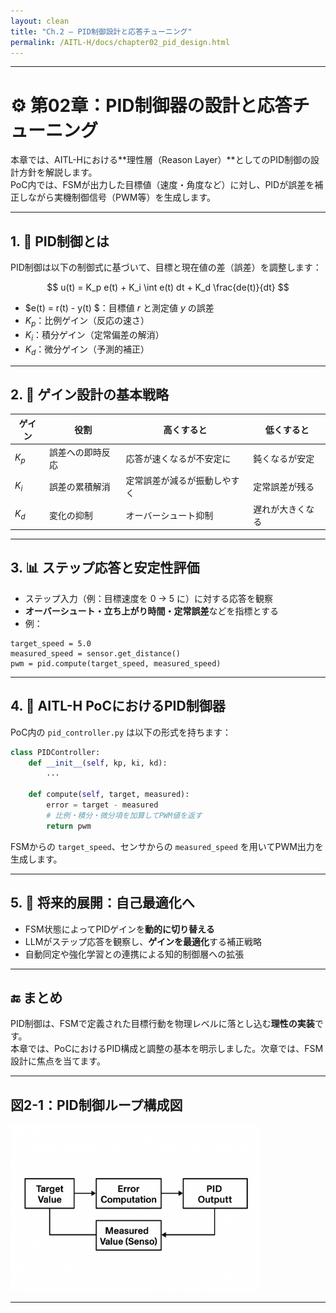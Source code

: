 ```yaml
---
layout: clean
title: "Ch.2 — PID制御設計と応答チューニング"
permalink: /AITL-H/docs/chapter02_pid_design.html
---
```


---

# ⚙️ 第02章：PID制御器の設計と応答チューニング

本章では、AITL-Hにおける**理性層（Reason Layer）**としてのPID制御の設計方針を解説します。  
PoC内では、FSMが出力した目標値（速度・角度など）に対し、PIDが誤差を補正しながら実機制御信号（PWM等）を生成します。

---

## 1. 📐 PID制御とは

PID制御は以下の制御式に基づいて、目標と現在値の差（誤差）を調整します：

$$
u(t) = K_p e(t) + K_i \int e(t) dt + K_d \frac{de(t)}{dt}
$$

- $e(t) = r(t) - y(t) $：目標値 $r$ と測定値 $y$ の誤差
- $K_p$：比例ゲイン（反応の速さ）
- $K_i$：積分ゲイン（定常偏差の解消）
- $K_d$：微分ゲイン（予測的補正）

---

## 2. 🧮 ゲイン設計の基本戦略

| ゲイン | 役割 | 高くすると | 低くすると |
|--------|------|-------------|-------------|
| $K_p$| 誤差への即時反応 | 応答が速くなるが不安定に | 鈍くなるが安定 |
| $K_i$ | 誤差の累積解消 | 定常誤差が減るが振動しやすく | 定常誤差が残る |
| $K_d$ | 変化の抑制 | オーバーシュート抑制 | 遅れが大きくなる |

---

## 3. 📊 ステップ応答と安定性評価

- ステップ入力（例：目標速度を 0 → 5 に）に対する応答を観察
- **オーバーシュート・立ち上がり時間・定常誤差**などを指標とする
- 例：

```
target_speed = 5.0
measured_speed = sensor.get_distance()
pwm = pid.compute(target_speed, measured_speed)
```

---

## 4. 🧩 AITL-H PoCにおけるPID制御器

PoC内の `pid_controller.py` は以下の形式を持ちます：

```python
class PIDController:
    def __init__(self, kp, ki, kd):
        ...

    def compute(self, target, measured):
        error = target - measured
        # 比例・積分・微分項を加算してPWM値を返す
        return pwm
```

FSMからの `target_speed`、センサからの `measured_speed` を用いてPWM出力を生成します。

---

## 5. 🔄 将来的展開：自己最適化へ

- FSM状態によってPIDゲインを**動的に切り替える**
- LLMがステップ応答を観察し、**ゲインを最適化**する補正戦略
- 自動同定や強化学習との連携による知的制御層への拡張

---

## 🔚 まとめ

PID制御は、FSMで定義された目標行動を物理レベルに落とし込む**理性の実装**です。  
本章では、PoCにおけるPID構成と調整の基本を明示しました。次章では、FSM設計に焦点を当てます。

---

## 図2-1：PID制御ループ構成図

<img src="./images/figure2_1_pid_control_loop.png" alt="PID Loop" width="400"/>

---



